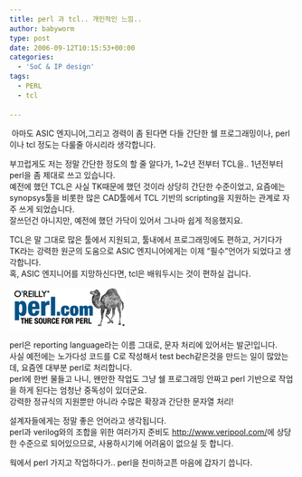 ```yaml
---
title: perl 과 tcl.. 개인적인 느낌..
author: babyworm
type: post
date: 2006-09-12T10:15:53+00:00
categories:
  - 'SoC & IP design'
tags:
  - PERL
  - tcl

---
```

 아마도 ASIC 엔지니어,그리고 경력이 좀 된다면 다들 간단한 쉘 프로그래밍이나, perl이나 tcl 정도는 다룰줄 아시리라 생각합니다.

부끄럽게도 저는 정말 간단한 정도의 할 줄 알다가, 1~2년 전부터 TCL을.. 1년전부터 perl을 좀 제대로 쓰고 있습니다. <br>
예전에 했던 TCL은 사실 TK때문에 했던 것이라 상당히 간단한 수준이었고, 요즘에는 synopsys툴을 비롯한 많은 CAD툴에서 TCL 기반의 scripting을 지원하는 관계로 자주 쓰게 되었습니다.<br>
잘쓰던건 아니지만, 예전에 했던 가닥이 있어서 그나마 쉽게 적응했지요.

TCL은 말 그대로 많은 툴에서 지원되고, 툴내에서 프로그래밍에도 편하고, 거기다가 TK라는 강력한 원군의 도움으로 ASIC 엔지니어에게는 이제 “필수”언어가 되었다고 생각합니다.<br>
혹, ASIC 엔지니어를 지망하신다면, tcl은 배워두시는 것이 편하실 겁니다.

<img loading="lazy" decoding="async" src="featured_perl.jpg">

perl은 reporting language라는 이름 그대로, 문자 처리에 있어서는 발군!입니다.<br>
사실 예전에는 노가다성 코드를 C로 작성해서 test bech같은것을 만드는 일이 많았는데, 요즘엔 대부분 perl로 처리합니다.<br>
perl에 한번 물들고 나니, 왠만한 작업도 그냥 쉘 프로그래밍 안짜고 perl 기반으로 작업을 하게 된다는 엄청난 중독성이 있더군요.<br>
강력한 정규식의 지원뿐만 아니라 수많은 확장과 간단한 문자열 처리!

설계자들에게는 정말 좋은 언어라고 생각됩니다.<br>
perl과 verilog와의 조합을 위한 여러가지 준비도 <http://www.veripool.com/>에 상당한 수준으로 되어있으므로, 사용하시기에 어려움이 없으실 듯 합니다.

웍에서 perl 가지고 작업하다가.. perl을 찬미하고픈 마음에 갑자기 씁니다.
